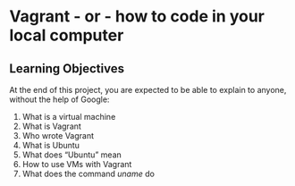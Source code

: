 # Vagrant - or - how to code in your local computer
## Learning Objectives
At the end of this project, you are expected to be able to explain to anyone, without the help of Google:
1. What is a virtual machine
2. What is Vagrant
3. Who wrote Vagrant
4. What is Ubuntu
5. What does “Ubuntu” mean
6. How to use VMs with Vagrant
7. What does the command *uname* do
